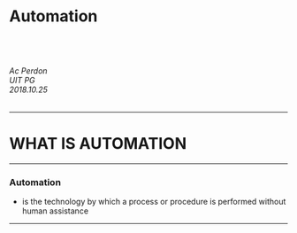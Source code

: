# Automation

<br><br>
###### Ac Perdon<br>UIT PG<br>2018.10.25


---

# WHAT IS AUTOMATION


---
### Automation

- is the technology by which a process or procedure is performed without human assistance


---

